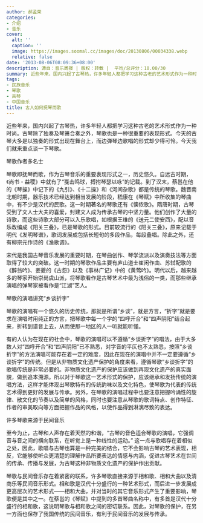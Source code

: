```yaml
---
author: 郝孟荣
categories:
- 介绍
- 音乐
cover:
  alt: ''
  caption: ''
  image: https://images.soomal.cc/images/doc/20130806/00034338.webp
  relative: false
date: '2013-08-06T08:09:36+08:00'
description: 源自：音乐周报 | 版权：转载 |  平均/总评分：10.00/30
summary: 近些年来，国内兴起了古琴热，许多年轻人都把学习这种古老的艺术形式作为一种时尚。古琴除了独奏及琴箫合奏之外，琴歌也是一种很重要的表现形式。今天的古琴大多是以独奏的形式出现在舞台上，而边弹琴边歌唱的形式却少得可怜。今天我们就来重点谈一下琴歌。
tags:
- 民族音乐
- 琴歌
- 古琴
- 中国音乐
title: 古人如何抚琴而歌
---
```


近些年来，国内兴起了古琴热，许多年轻人都把学习这种古老的艺术形式作为一种时尚。古琴除了独奏及琴箫合奏之外，琴歌也是一种很重要的表现形式。今天的古琴大多是以独奏的形式出现在舞台上，而边弹琴边歌唱的形式却少得可怜。今天我们就来重点谈一下琴歌。

琴歌作者多名士

琴歌即抚琴而歌，作为古琴音乐的重要表现形式之一，历史悠久。自远古时期，《尚书・益稷》中就有了“戛击鸣球，搏拊琴瑟以咏”的记载。到了汉末，蔡邕在他的《琴操》中记下的《九引》、《十二操》和《河间杂歌》都是传统的琴歌。魏晋南北朝时期，器乐技术已经达到相当发展的阶段，嵇康在《琴赋》中所收集的琴曲中，有不少是汉代的民歌。这一时期著名的琴歌还有《懊侬歌》。隋唐时期，古琴受到了文人士大夫的喜爱，封建文人成为传承古琴的中坚力量。他们创作了大量的诗歌，而这些诗歌大部分可以入乐歌唱，如根据王维的《送元二使安西》，配以音乐改编成《阳关三叠》，已是琴歌的形式。目前较流行的《阳关三叠》，原来记载于明代《发明琴谱》，歌词发展成包括长短句的多段作品，每段叠唱。除此之外，还有柳宗元作诗的《渔歌调》。

宋代是我国古琴音乐发展的重要时期，在琴曲创作、琴学流派以及演奏技法等方面取得了较大的突破。这一时期的琴歌作品主要有庐山道士崔闲作曲、苏轼配歌的《醉翁吟》、姜夔的《古怨》以及《事林广记》中的《黄莺吟》。明代以后，越来越多的琴家开始崇尚虞山派，将琴歌看作是古琴艺术中最为浅俗的一类，而那些继承演唱的弹琴家被看作是“江湖”艺人。

琴歌的演唱讲究“乡谈折字”

琴歌的演唱有一个悠久的历史传统，那就是所谓“乡谈”，就是方言，“折字”就是要求在演唱时用纯正的方言，把琴歌中每一个字的“四呼开合”和“四声阴阳”结合起来，折转到谱音上去，从而使那一地区的人一听就能听懂。

有的人认为在现在的社会中，琴歌的演唱可以不遵循“乡谈折字”的唱法，由于大多数人对“四呼开合”和“四声阴阳”已不熟悉，对字音的平仄也不太熟悉，按照“乡谈折字”的方法演唱可能存在着一定的难度，因此在现在的演唱中并不一定要遵循“乡谈折字”的传统。但是从非物质文化遗产保护的角度来看，遵循琴歌“乡谈折字”的歌唱传统是非常必要的。非物质文化遗产的保护应该做到再现文化遗产的真实面貌，做到追本溯源。所以对于琴歌这一艺术形式的保护，应该继承和发扬传统的演唱方法，这样才能体现出琴歌特有的传统韵味以及文化特色，使琴歌为代表的传统艺术得到更好的发展与传承。另外，在琴歌的演唱过程中也要注意把握吟诵性的旋律、散文化的节奏以及简单的风格，同时也要注意从琴歌的歌词特点、创作特征、作者的审美取向等方面把握作品的风格，以使作品得到淋漓尽致的表达。

许多琴歌来源于民间音乐

至今为止，古琴和人声存在着天然的和谐，“古琴的音色适合琴歌的演唱，它强调音与音之间的横向联系，在听觉上是一种线性的运动。” 这一点与歌唱存在着相似之处，因此，歌唱与古琴也算是一种完美的结合，它不会影响古琴的艺术表现，相反，它能够使听众更清楚的理解作品所要表达的情感与内涵，促进古琴艺术在世间的传承、传播与发展，为古琴这种非物质文化遗产的保护作出贡献。

琴歌与民间音乐存在着紧密的联系，许多琴歌直接来源于相和歌、相和大曲以及清商乐等民间音乐形式。相和歌是汉代十分盛行的一种艺术形式，而后进一步发展成更高层次的艺术形式――相和大曲，并对当时的其它音乐形式产生了重要影响，琴歌便是其中之一。在蔡邕的《琴赋》中提到的多首琴曲名称中，有多首是汉代十分盛行的相和歌，这说明琴歌与相和歌之间的密切联系。因此，对琴歌的保护，在另一方面也保存了我国传统的民间音乐，有利于民间音乐的发展与传承。